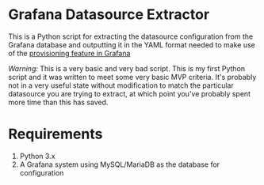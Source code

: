 # Grafana Datasource Extractor
This is a Python script for extracting the datasource configuration from the
Grafana database and outputting it in the YAML format needed to make use of the
[provisioning feature in
Grafana](https://grafana.com/docs/grafana/latest/administration/provisioning/#datasources)

*Warning:* This is a very basic and very bad script. This is my first Python
script and it was written to meet some very basic MVP criteria. It's probably
not in a very useful state without modification to match the particular
datasource you are trying to extract, at which point you've probably spent more
time than this has saved.

# Requirements
1. Python 3.x
2. A Grafana system using MySQL/MariaDB as the database for configuration
